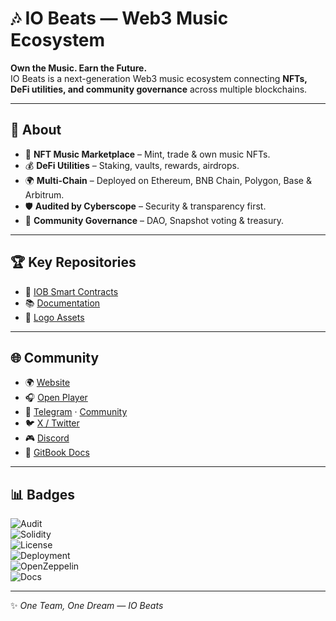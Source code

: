 # 🎶 IO Beats — Web3 Music Ecosystem

**Own the Music. Earn the Future.**  
IO Beats is a next-generation Web3 music ecosystem connecting **NFTs, DeFi utilities, and community governance** across multiple blockchains.

---

## 🔑 About
- 🎵 **NFT Music Marketplace** – Mint, trade & own music NFTs.  
- 💰 **DeFi Utilities** – Staking, vaults, rewards, airdrops.  
- 🌍 **Multi-Chain** – Deployed on Ethereum, BNB Chain, Polygon, Base & Arbitrum.  
- 🛡️ **Audited by Cyberscope** – Security & transparency first.  
- 👥 **Community Governance** – DAO, Snapshot voting & treasury.  

---

## 🏆 Key Repositories
- 📜 [IOB Smart Contracts](https://github.com/iobeatss/IOB-Smart-contract)  
- 📚 [Documentation](https://github.com/iobeatss/iobeats-docs)  
- 🎨 [Logo Assets](https://github.com/iobeatss/iobeats-logo-assets)  

---

## 🌐 Community
- 🌍 [Website](https://iobeats.com)  
- 🎧 [Open Player](https://open.iobeats.com)  
- 💬 [Telegram](https://t.me/iobeatsofficial) · [Community](https://t.me/iobeatscommunity)  
- 🐦 [X / Twitter](https://x.com/iobeats)  
- 🎮 [Discord](https://discord.com/invite/7bJudykXJj)  
- 📖 [GitBook Docs](https://docs.iobeats.com)  

---

## 📊 Badges
![Audit](https://img.shields.io/badge/Audit-Cyberscope-brightgreen?style=for-the-badge&logo=shield)  
![Solidity](https://img.shields.io/badge/Solidity-0.8.24-blue?style=for-the-badge&logo=solidity)  
![License](https://img.shields.io/badge/License-MIT-yellow?style=for-the-badge&logo=open-source-initiative)  
![Deployment](https://img.shields.io/badge/Deployed-MultiChain-purple?style=for-the-badge&logo=ethereum)  
![OpenZeppelin](https://img.shields.io/badge/OpenZeppelin-Framework-blue?style=for-the-badge&logo=openzeppelin)  
![Docs](https://img.shields.io/badge/Docs-Available-brightgreen?style=for-the-badge&logo=readthedocs)  

---

✨ *One Team, One Dream — IO Beats*  


